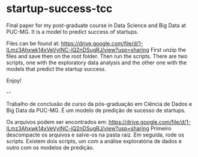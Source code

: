 # startup-success-tcc
Final paper for my post-graduate course in Data Science and Big Data at PUC-MG. It is a model to predict success of startups.

Files can be found at: https://drive.google.com/file/d/1-ILmz3Ahxwk14xVeVyINC-iQ2nDSugRJ/view?usp=sharing
First unzip the files and save then on the root folder. Then run the scripts.
There are two scripts, one with the exploratory data analysis and the other one with the models that predict the startup success.

Enjoy!

--

Trabalho de conclusão de curso da pós-graduação em Ciência de Dados e Big Data da PUC-MG. É um modelo de predição de sucesso de startups.

Os arquivos podem ser encontrados em: https://drive.google.com/file/d/1-ILmz3Ahxwk14xVeVyINC-iQ2nDSugRJ/view?usp=sharing
Primeiro descompacte os arquivos e salve-os na pasta raiz. Em seguida, rode os scripts.
Existem dois scripts, um com a análise exploratória de dados e outro com os modelos de predição.
